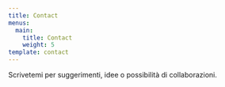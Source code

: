 ```yaml
---
title: Contact
menus:
  main:
    title: Contact
    weight: 5
template: contact
---
```

Scrivetemi per suggerimenti, idee o possibilità di collaborazioni.
